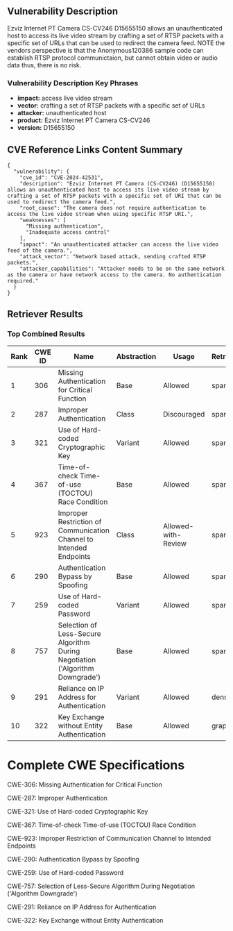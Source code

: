 ## Vulnerability Description
Ezviz Internet PT Camera CS-CV246 D15655150 allows an unauthenticated host to access its live video stream by crafting a set of RTSP packets with a specific set of URLs that can be used to redirect the camera feed. NOTE the vendors perspective is that the Anonymous120386 sample code can establish RTSP protocol communictaion, but cannot obtain video or audio data thus, there is no risk.

### Vulnerability Description Key Phrases
- **impact:** access live video stream
- **vector:** crafting a set of RTSP packets with a specific set of URLs
- **attacker:** unauthenticated host
- **product:** Ezviz Internet PT Camera CS-CV246
- **version:** D15655150

## CVE Reference Links Content Summary
```
{
  "vulnerability": {
    "cve_id": "CVE-2024-42531",
    "description": "Ezviz Internet PT Camera (CS-CV246) (D15655150) allows an unauthenticated host to access its live video stream by crafting a set of RTSP packets with a specific set of URI that can be used to redirect the camera feed.",
    "root_cause": "The camera does not require authentication to access the live video stream when using specific RTSP URI.",
    "weaknesses": [
      "Missing authentication",
      "Inadequate access control"
    ],
    "impact": "An unauthenticated attacker can access the live video feed of the camera.",
    "attack_vector": "Network based attack, sending crafted RTSP packets.",
    "attacker_capabilities": "Attacker needs to be on the same network as the camera or have network access to the camera. No authentication required."
  }
}
```

## Retriever Results

### Top Combined Results

| Rank | CWE ID | Name | Abstraction | Usage  | Retrievers | Individual Scores |
|------|--------|------|-------------|-------|------------|-------------------|
| 1 | 306 | Missing Authentication for Critical Function | Base | Allowed | sparse | 0.102 |
| 2 | 287 | Improper Authentication | Class | Discouraged | sparse | 0.101 |
| 3 | 321 | Use of Hard-coded Cryptographic Key | Variant | Allowed | sparse | 0.099 |
| 4 | 367 | Time-of-check Time-of-use (TOCTOU) Race Condition | Base | Allowed | sparse | 0.098 |
| 5 | 923 | Improper Restriction of Communication Channel to Intended Endpoints | Class | Allowed-with-Review | sparse | 0.097 |
| 6 | 290 | Authentication Bypass by Spoofing | Base | Allowed | sparse | 0.097 |
| 7 | 259 | Use of Hard-coded Password | Variant | Allowed | sparse | 0.096 |
| 8 | 757 | Selection of Less-Secure Algorithm During Negotiation ('Algorithm Downgrade') | Base | Allowed | sparse | 0.096 |
| 9 | 291 | Reliance on IP Address for Authentication | Variant | Allowed | dense | 0.421 |
| 10 | 322 | Key Exchange without Entity Authentication | Base | Allowed | graph | 0.003 |



# Complete CWE Specifications

CWE-306: Missing Authentication for Critical Function

CWE-287: Improper Authentication

CWE-321: Use of Hard-coded Cryptographic Key

CWE-367: Time-of-check Time-of-use (TOCTOU) Race Condition

CWE-923: Improper Restriction of Communication Channel to Intended Endpoints

CWE-290: Authentication Bypass by Spoofing

CWE-259: Use of Hard-coded Password

CWE-757: Selection of Less-Secure Algorithm During Negotiation ('Algorithm Downgrade')

CWE-291: Reliance on IP Address for Authentication

CWE-322: Key Exchange without Entity Authentication